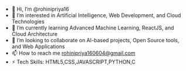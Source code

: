 - 👋 Hi, I’m @rohinipriya16
- 👀 I’m interested in Artificial Intelligence, Web Development, and Cloud Technologies
- 🌱 I’m currently learning Advanced Machine Learning, ReactJS, and Cloud Architecture
- 💞️ I’m looking to collaborate on AI-based projects, Open Source tools, and Web Applications
- 📫 How to reach me rohinipriya160604@gmail.com 
- ⚡ Tech Skills: HTML5,CSS,JAVASCRIPT,PYTHON,C 

<!---
rohinipriya16/rohinipriya16 is a ✨ special ✨ repository because its `README.md` (this file) appears on your GitHub profile.
You can click the Preview link to take a look at your changes.
--->
